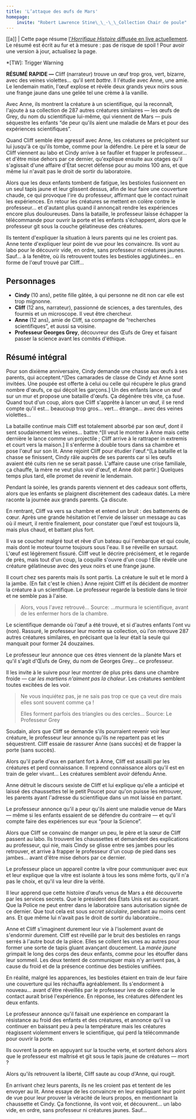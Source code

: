 ```yaml
---
title: 'L’attaque des œufs de Mars'
homepage:
    invite: "Robert Lawrence Stine\_\_·\_\_Collection Chair de poule"
---
```


[[a]]
| Cette page résume [l'_Horrifique Histoire_ diffusée en live actuellement](https://www.twitch.tv/vchabrette). Le résumé est écrit au fur et à mesure : pas de risque de spoil ! Pour avoir une version à jour, actualisez la page.

*[TW]: Trigger Warning

**RÉSUMÉ RAPIDE  —** Cliff (narrateur) trouve un œuf trop gros, vert, bizarre, avec des veines violettes… qu'il sent *battre*. Il l'étudie avec Anne, une amie. Le lendemain matin, l'œuf explose et révèle deux grands yeux noirs sous une frange jaune dans une gelée tel une crème à la vanille.

Avec Anne, ils montrent la créature à un scientifique, qui la reconnaît, l'ajoute à sa collection de 287 autres créatures similaires — les œufs de Grey, du nom du scientifique lui-même, qui viennent de Mars — puis séquestre les enfants “de peur qu'ils aient une maladie de Mars et pour des expériences scientifiques”.

Quand Cliff semble être agressif avec Anne, les créatures se précipitent sur lui jusqu'à ce qu'ils tombe, comme pour la défendre. Le père et la sœur de Cliff viennent au labo et Cindy arrive à se faufiler et frapper le professeur… et d'être mise dehors par ce dernier, qu'explique ensuite aux otages qu'il s'agissait d'une affaire d'État secret défense pour au moins 100 ans, et que même lui n'avait pas le droit de sortir du laboratoire.

Alors que les deux enfants tombent de fatigue, les bestioles fusionnent en un seul tapis jaune et leur glissent dessus, afin de leur faire une couverture chaude, ce qui provoque l'ire du professeur, affirmant que le contact ruinait les expériences. En retour les créatures se mettent en colère contre le professeur… et d'autant plus quand il annonçait rendre les expériences encore plus douloureuses. Dans la bataille, le professeur laisse échapper la télécommande pour ouvrir la porte et les enfants s'échappent, alors que le professeur git sous la couche gélatineuse des créatures.

Ils tentent d'expliquer la situation à leurs parents qui ne les croient pas. Anne tente d'expliquer leur point de vue pour les convaincre. Ils vont au labo pour le découvrir vide, en ordre, sans professeur ni créatures jaunes. Sauf… à la fenêtre, où ils retrouvent toutes les bestioles agglutinées… en forme de l'œuf trouvé par Cliff…

## Personnages

- **Cindy** (10 ans), petite fille gâtée, à qui personne ne dit non car elle est trop mignonne.
- **Cliff** (12 ans, narrateur), passionné de sciences, a des tarentules, des fourmis et un microscope. Il veut être chercheur.
- **Anne** (12 ans), amie de Cliff, sa compagne de “recherches scientifiques”, et aussi sa voisine.
- **Professeur Georges Grey**, découvreur des Œufs de Grey et faisant passer la science avant les comités d'éthique.

## Résumé intégral

Pour son dixième anniversaire, Cindy demande une chasse aux œufs à ses parents, qui acceptent.^[Des camarades de classe de Cindy et Anne sont invitées. Une poupée est offerte à celui ou celle qui récupère le plus grand nombre d'œufs, ce qui déçoit les garçons.] Un des enfants lance un œuf sur un mur et propose une bataille d'œufs. Ça dégénère très vite, ça fuse. Quand tout d'un coup, alors que Cliff s'apprête à lancer un œuf, il se rend compte qu'il est… beaucoup trop gros… vert… étrange… avec des veines violettes…

La bataille continue mais Cliff est totalement absorbé par son œuf, dont il sent soudainement les veines… battre.^[Il veut le montrer à Anne mais cette dernière le lance comme un projectile ; Cliff arrive à le rattraper in extremis et court vers la maison.] Il s'enferme à double tours dans sa chambre et pose l'œuf sur son lit. Anne rejoint Cliff pour étudier l'œuf.^[La bataille et la chasse se finissent, Cindy râle auprès de ses parents car si les œufs avaient été cuits rien ne se serait passé.  L'affaire cause une crise familiale, ça chauffe, la mère ne veut plus voir d'œuf, et Anne doit partir.] Quelques temps plus tard, elle promet de revenir le lendemain.

Pendant la soirée, les grands parents viennent et des cadeaux sont offerts, alors que les enfants se plaignent discrètement des cadeaux datés. La mère raconte la journée aux grands parents. Ça discute.

En rentrant, Cliff va vers sa chambre et entend un bruit : des battements de cœur. Après une grande hésitation et l'envie de laisser un message au cas où il meurt, il rentre finalement, pour constater que l'œuf est toujours là, mais plus chaud, et battant plus fort.

Il va se coucher malgré tout et rêve d'un bateau qui l'embarque et qui coule, mais dont le moteur tourne toujours sous l'eau. Il se réveille en sursaut. L'œuf est légèrement fissuré. Cliff veut le décrire précisément, et le regarde de près, mais tout d'un coup, la coquille s'ouvre d'un coup ! Elle révèle une créature gélatineuse avec des yeux noirs et une frange jaune.

Il court chez ses parents mais ils sont partis. La créature le suit et le mord à la jambe. (En fait c'est le chien.) Anne rejoint Cliff et ils décident de montrer la créature à un scientifique. Le professeur regarde la bestiole dans le tiroir et ne semble pas à l'aise.

> Alors, vous l'avez retrouvé…
Source: …murmura le scientifique, avant de les enfermer hors de la chambre.

Le scientifique demande où l'œuf a été trouvé, et si d'autres enfants l'ont vu (non). Rassuré, le professeur leur montre sa collection, où l'on retrouve 287 autres créatures similaires, en précisant que la leur était la seule qui manquait pour former 24 douzaines.

Le professeur leur annonce que ces êtres viennent de la planète Mars et qu'il s'agit d'Œufs de Grey, du nom de Georges Grey… ce professeur.

Il les invite à le suivre pour leur montrer de plus près dans une chambre froide — car _les martiens n'aiment pas la chaleur_. Les créatures semblent toutes excitées de les voir.

> Ne vous inquiétez pas, je ne sais pas trop ce que ça veut dire mais elles sont souvent comme ça !
> 
> Elles forment parfois des triangles ou des cercles…
Source: Le Professeur Grey

Soudain, alors que Cliff se demande s'ils pourraient revenir voir leur créature, le professeur leur annonce qu'ils ne repartent pas et les séquestrent. Cliff essaie de rassurer Anne (sans succès) et de frapper la porte (sans succès).

Alors qu'il parle d'eux en parlant fort à Anne, Cliff est assailli par les créatures et perd connaissance. Il reprend connaissance alors qu'il est en train de geler vivant… Les créatures semblent avoir défendu Anne.

Anne détruit le discours sexiste de Cliff et lui explique qu'elle a anticipé et laissé des chaussettes tel le petit Poucet pour qu'on puisse les retrouver, les parents ayant l'adresse du scientifique dans un mot laissé en partant.

Le professeur annonce qu'il a peur qu'ils aient une maladie venue de Mars — même si les enfants essaient de se défendre du contraire — et qu'il compte faire des expériences sur eux “pour la Science”.

Alors que Cliff se convainc de manger un peu, le père et la sœur de Cliff passent au labo. Ils trouvent les chaussettes et demandent des explications au professeur, qui nie, mais Cindy se glisse entre ses jambes pour les retrouver, et arrive à frapper le professeur d'un coup de pied dans ses jambes… avant d'être mise dehors par ce dernier.

Le professeur place un appareil contre la vitre pour communiquer avec eux et leur explique que la vitre est isolante à tous les sons même forts, qu'il n'a pas le choix, et qu'il va leur dire la vérité.

Il leur apprend que cette histoire d'œufs venus de Mars a été découverte par les services secrets. Que le président des États Unis est au courant. Que la Police ne peut entrer dans le laboratoire sans autorisation signée de ce dernier. Que tout cela est sous _secret séculaire_, pendant au moins cent ans. Et que même lui n'avait pas le droit de sortir du laboratoire…

Anne et Cliff s'imaginent durement leur vie à l'isolement avant de s'endormir durement. Cliff est réveillé par le bruit des bestioles en rangs serrés à l'autre bout de la pièce. Elles se collent les unes au autres pour former une sorte de tapis gluant avançant doucement. La _marée jaune_ grimpait le long des corps des deux enfants, comme pour les étouffer dans leur sommeil. Les deux tentent de communiquer mais n'y arrivent pas, à cause du froid et de la présence continue des bestioles unifiées.

En réalité, malgré les apparences, les bestioles étaient en train de leur faire une couverture qui les réchauffa agréablement. Ils s'endorment à nouveau… avant d'être réveillés par le professeur ivre de colère car le contact aurait brisé l'expérience. En réponse, les créatures défendent les deux enfants.

Le professeur annonce qu'il faisait une expérience en comparant la résistance au froid des enfants et des créatures, et annonce qu'il va continuer en baissant peu à peu la température mais les créatures réagissent violemment envers le scientifique, qui perd la télécommande pour ouvrir la porte.

Ils ouvrent la porte en appuyant sur la touche verte, et sortent dehors alors que le professeur est maîtrisé et git sous le tapis jaune de créatures — mort ?

Alors qu'ils retrouvent la liberté, Cliff saute au coup d'Anne, qui rougit.

En arrivant chez leurs parents, ils ne les croient pas et tentent de les envoyer au lit. Anne essaye de les convaincre en leur expliquant leur point de vue pour leur prouver la véracité de leurs propos, en mentionnant la chaussette et Cindy. Ça fonctionne, ils vont voir, et découvrent… un labo vide, en ordre, sans professeur ni créatures jaunes. Sauf…